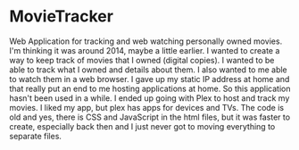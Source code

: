 # MovieTracker
Web Application for tracking and web watching personally owned movies.
I'm thinking it was around 2014, maybe a little earlier. I wanted to create a way to keep track of movies that I owned (digital copies).
I wanted to be able to track what I owned and details about them. I also wanted to me able to watch them in a web browser. 
I gave up my static IP address at home and that really put an end to me hosting applications at home. So this application hasn't been used in a while.
I ended up going with Plex to host and track my movies. I liked my app, but plex has apps for devices and TVs. 
The code is old and yes, there is CSS and JavaScript in the html files, but it was faster to create, especially back then and I just never got to moving everything to separate files. 